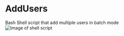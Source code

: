 # AddUsers

Bash Shell script that add multiple users in batch mode
![Image of shell script](https://github.com/pdcam/AddUsers/blob/master/AddUsers/image/bashScript.png)

